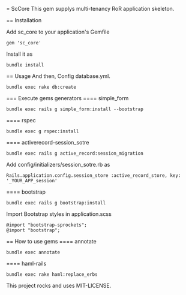 = ScCore
This gem supplys multi-tenancy RoR application skeleton.

== Installation

Add sc_core to your application's Gemfile
```
gem 'sc_core'
```

Install it as
```
bundle install
```

== Usage
And then, Config database.yml.
```
bundle exec rake db:create
```

=== Execute gems generators
==== simple_form
```
bundle exec rails g simple_form:install --bootstrap
```
==== rspec
```
bundle exec g rspec:install
```
==== activerecord-session_sotre
```
bundle exec rails g active_record:session_migration
```
Add config/initializers/session_sotre.rb as
```
Rails.application.config.session_store :active_record_store, key: '_YOUR_APP_session'
```
==== bootstrap
```
bundle exec rails g bootstrap:install
```
Import Bootstrap styles in application.scss
```
@import "bootstrap-sprockets";
@import "bootstrap";
```

== How to use gems
==== annotate
```
bundle exec annotate
```
==== haml-rails
```
bundle exec rake haml:replace_erbs
```


This project rocks and uses MIT-LICENSE.

